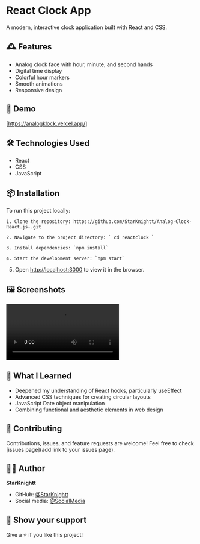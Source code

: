 # React Clock App

A modern, interactive clock application built with React and CSS.

## 🕰️ Features

- Analog clock face with hour, minute, and second hands
- Digital time display
- Colorful hour markers
- Smooth animations
- Responsive design

## 🚀 Demo

[https://analogklock.vercel.app/]

## 🛠️ Technologies Used

- React
- CSS
- JavaScript

## 📦 Installation

To run this project locally:

```
1. Clone the repository: https://github.com/StarKnightt/Analog-Clock-React.js-.git 

2. Navigate to the project directory: ` cd reactclock `

3. Install dependencies: `npm install`

4. Start the development server: `npm start`

```

5. Open [http://localhost:3000](http://localhost:3000) to view it in the browser.

## 🖼️ Screenshots

<video controls src="AwesomeScreenshot-7_7_2024,12 57 31pm.mp4" title="Title"></video>

## 🧠 What I Learned

- Deepened my understanding of React hooks, particularly useEffect
- Advanced CSS techniques for creating circular layouts
- JavaScript Date object manipulation
- Combining functional and aesthetic elements in web design

## 🤝 Contributing

Contributions, issues, and feature requests are welcome! Feel free to check [issues page](add link to your issues page).

## 👨‍💻 Author

**StarKnightt**

- GitHub: [@StarKnightt](https://github.com/StarKnightt)
- Social media: [@SocialMedia](https://bento.me/prasenjitnayak)

## 🌟 Show your support

Give a ⭐️ if you like this project!
